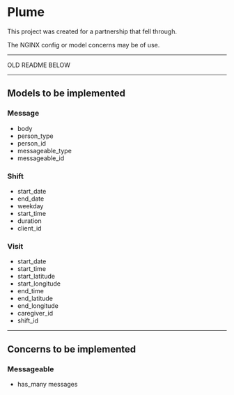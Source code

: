 # Plume

This project was created for a partnership that fell through.

The NGINX config or model concerns may be of use.

***
OLD README BELOW
***

## Models to be implemented

### Message
* body
* person_type
* person_id
* messageable_type
* messageable_id

### Shift
* start_date
* end_date
* weekday
* start_time
* duration
* client_id

### Visit
* start_date
* start_time
* start_latitude
* start_longitude
* end_time
* end_latitude
* end_longitude
* caregiver_id
* shift_id

***

## Concerns to be implemented

### Messageable
- has_many messages
